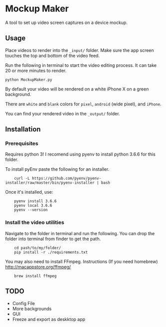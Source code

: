 # Mockup Maker

A tool to set up video screen captures on a device mockup.

## Usage

Place videos to render into the `_input/` folder. Make sure the app screen touches the top and bottom of the video feed.

Run the following in terminal to start the video editing process. It can take 20 or more minutes to render.

```
python MockupMaker.py
```

By default your video will be rendered on a white iPhone X on a green background.

There are `white` and `blank` colors for `pixel`, `android` (wide pixel), and `iPhone`.

You can find your rendered video in the `_output/` folder.

## Installation

### Prerequisites

Requires python 3! I recomend using pyenv to install python 3.6.6 for this folder.

To install pyEnv paste the following for an installer.

```
    curl -L https://github.com/pyenv/pyenv-installer/raw/master/bin/pyenv-installer | bash
```

Once it's installed, use:

```
    pyenv install 3.6.6
    pyenv local 3.6.6
    pyenv --version
```

### Install the video utilities

Navigate to the folder in terminal and run the following. You can drop the folder into terminal from finder to get the path.

```
    cd pash/to/my/folder/
    pip install -r ./requirements.txt
```

You may also need to install FFmpeg. Instructions (If you need homebrew) http://macappstore.org/ffmpeg/

```
    brew install ffmpeg
```

## TODO

- Config File
- More backgrounds
- GUI
- Freeze and export as deskktop app